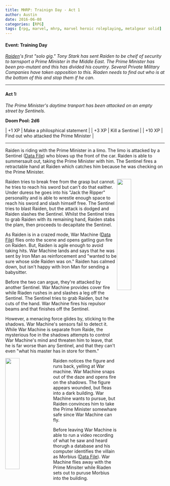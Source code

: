 ```yaml
---
title: MHRP: Trainign Day - Act 1
author: Austin
date: 2016-06-08
categories: [RPG]
tags: [rpg, marvel, mhrp, marvel heroic roleplaying, metalgear solid]
---
```


#### Event:  Training Day

*[Raiden](https://docs.google.com/spreadsheets/d/1p-WQgYI7Ct9d_1YGmA7DXQ6TMRv-c2dUVo1vQdtRU7M/edit?usp=sharing)'s
first "solo gig."  Tony Stark has sent Raiden to be cheif
of security to tarnsport a Prime Minister in the Middle
East.  The Prime Minister has been pro-mutant and this has
divided his country.  Several Private Military Companies
have taken opposition to this.  Riaden needs to find out
who is at the bottom of this and stop them if he can.*

-----

#### Act 1:

*The Prime Minister's daytime tranport has been attacked on
an empty street by Sentinels.*

**Doom Pool: 2d6**

| +1  XP | Make a philosphical statement |
| +3  XP | Kill a Sentinel |
| +10 XP | Find out who attacked the Prime Minister |

-----

Raiden is riding with the Prime Minister in a limo.  The
limo is attacked by a Sentinel ([Data
File](http://marvelheroicrp.wikia.com/wiki/Sentinel_Mark_VI_(Watcher_Datafile)))
who blows up the front of the car.  Raiden is able to
summersault out, taking the Prime Minister with him.  The
Sentinel fires a retractable hand at Raiden which catches
him because he was checking on the Prime Minister.

<a href="https://i.ytimg.com/vi/DD9qlqcNnXg/hqdefault.jpg"><img src="https://i.ytimg.com/vi/DD9qlqcNnXg/hqdefault.jpg" style="height: auto; width: 30%; float: right"></a>

Raiden tries to break free from the grasp but cannot.  he
tries to reach his sword but can't do that eaither.  Under
duress he goes into his "Jack the Ripper" personality and
is able to wrestle enough space to reach his sword and
slash himself free.  The Sentinel tries to blast Raiden,
but the attack is dodged and Raiden slashes the Sentinel.
Whilst the Sentinel tries to grab Raiden with its remaining
hand, Raiden stabs the plam, then proceeds to decapitate
the Sentinel.

As Raiden is in a crazed mode, War Machine ([Data
File](http://vignette3.wikia.nocookie.net/marvelheroicrp/images/1/1c/Wm-data-file1.jpg/revision/latest?cb=20120729204251))
flies onto the scene and opens gatling gun fire on Raiden.
But, Raiden is agile enough to avoid taking hits.  War
Machine lands and says that he was sent by Iron Man as
reinforcement and "wanted to be sure whose side Raiden was
on."  Raiden has calmed down, but isn't happy with Iron Man
for sending a babysitter.

Before the two can argue, they're attacked by another
Sentinel.  War Machine provides cover fire while Riaden
rushes in and slashes a leg off the Sentinel.  The Sentinel
tries to grab Raiden, but he cuts of the hand.  War Machine
fires his repulsor beams and that finishes off the
Sentinel.

However, a menacing force glides by, sticking to the
shadows.  War Machine's sensors fail to detect it.  While
War Machine is separate from Raide, the mysterious foe in
the shadows attempts to control War Machine's mind and
threaten him to leave, that he is far worse than any
Sentinel, and that they can't even "what his master has in
store for them."

<a href="https://i.computerbild.de/imgs/1/7/4/0/5/4/7/Actionspiel-Metal-Gear-Solid-4-Vamp-422x395-773899375f693319.jpg"><img src="https://i.computerbild.de/imgs/1/7/4/0/5/4/7/Actionspiel-Metal-Gear-Solid-4-Vamp-422x395-773899375f693319.jpg" style="height: auto; width: 30%; float: left"></a>

Raiden notices the figure and runs back, yelling at War
machine.  War Machine snaps out of the daze and opens fire
on the shadows.  The figure appears wounded, but fleas into
a dark building.  War Machine wants to pursue, but Raiden
convinces him to take the Prime Minister somewhare safe
since War Machine can fly.

Before leaving War Machine is able to run a video recording
of what he saw and heard thorugh a database and his
computer identifies the villain as Morbius ([Data
File](https://marvelplotpoints.files.wordpress.com/2014/12/morbiuswatcher.png)).
War Machine flies away with the Prime Minsiter while Riaden
sets out to puruse Morbius into the building.

